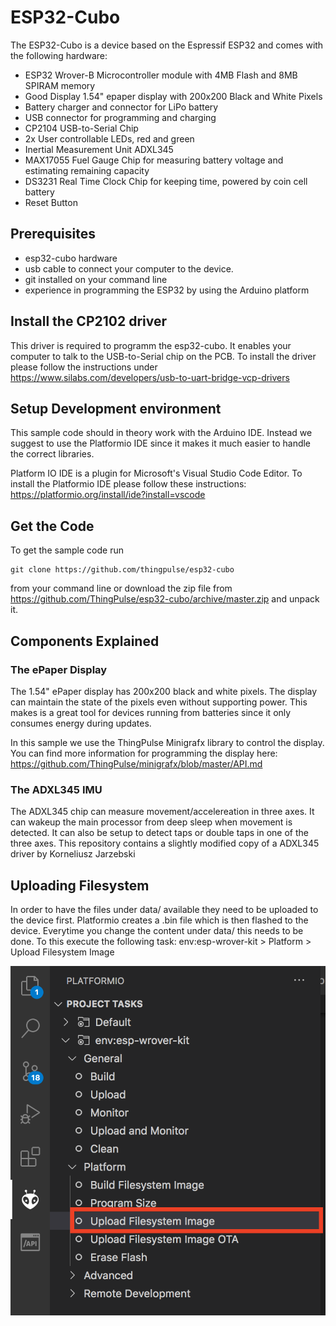 # ESP32-Cubo

The ESP32-Cubo is a device based on the Espressif ESP32 and comes with the following hardware:
- ESP32 Wrover-B Microcontroller module with 4MB Flash and 8MB SPIRAM memory
- Good Display 1.54" epaper display with 200x200 Black and White Pixels
- Battery charger and connector for LiPo battery
- USB connector for programming and charging
- CP2104 USB-to-Serial Chip
- 2x User controllable LEDs, red and green
- Inertial Measurement Unit ADXL345
- MAX17055 Fuel Gauge Chip for measuring battery voltage and estimating remaining capacity
- DS3231 Real Time Clock Chip for keeping time, powered by coin cell battery
- Reset Button

## Prerequisites
- esp32-cubo hardware
- usb cable to connect your computer to the device. 
- git installed on your command line
- experience in programming the ESP32 by using the Arduino platform


## Install the CP2102 driver

This driver is required to programm the esp32-cubo. It enables your computer to talk to the USB-to-Serial chip on the PCB.
To install the driver please follow the instructions under https://www.silabs.com/developers/usb-to-uart-bridge-vcp-drivers

## Setup Development environment

This sample code should in theory work with the Arduino IDE. Instead we suggest to use the Platformio IDE since it makes it
much easier to handle the correct libraries.

Platform IO IDE is a plugin for Microsoft's Visual Studio Code Editor. To install the Platformio IDE please follow
these instructions: https://platformio.org/install/ide?install=vscode

## Get the Code

To get the sample code run 

```
git clone https://github.com/thingpulse/esp32-cubo
```
from your command line or download the zip file from https://github.com/ThingPulse/esp32-cubo/archive/master.zip and unpack it. 


## Components Explained

### The ePaper Display

The 1.54" ePaper display has 200x200 black and white pixels. The display can maintain the state of the pixels even without
supporting power. This makes is a great tool for devices running from batteries since it only consumes energy during updates.

In this sample we use the ThingPulse Minigrafx library to control the display. You can find more information for programming
the display here: https://github.com/ThingPulse/minigrafx/blob/master/API.md

### The ADXL345 IMU

The ADXL345 chip can measure movement/accelereation in three axes. It can wakeup the main processor from deep sleep
when movement is detected. It can also be setup to detect taps  or double taps in one of the three axes. This repository
contains a slightly modified copy of a ADXL345 driver by Korneliusz Jarzebski

## Uploading Filesystem

In order to have the files under data/ available they need to be uploaded to the device first. Platformio creates a .bin file
which is then flashed to the device. Everytime you change the content under data/ this needs to be done. To this execute the following
task: env:esp-wrover-kit > Platform > Upload Filesystem Image

![File Upload](/images/Fileupload.png)